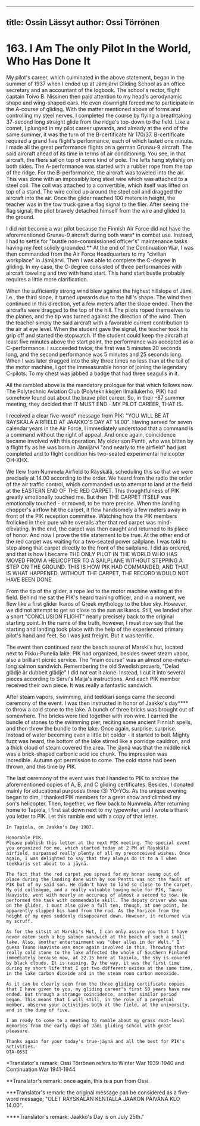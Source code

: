 
---
title: Ossin Lässyt
author: Ossi Törrönen
---

    
# 163. I Am The only Pilot In the World, Who Has Done It

My pilot's career, which culminated in the above statement, began in the summer of 1937 when I ended up at Jämijärvi Gliding School as an office secretary and an accountant of the logbook. The school's rector, flight captain Toivo B. Nissinen then paid attention to my head's aerodynamic shape and wing-shaped ears. He even downright forced me to participate in the A-course of gliding. With the matter mentioned above of forms and controlling my steel nerves, I completed the course by flying a breathtaking 37-second long straight glide from the ridge's top-down to the field. Like a comet, I plunged in my pilot career upwards, and already at the end of the same summer, it was the turn of the B-certificate Nr 170/37. B-certificate required a grand five flight's performance, each of which lasted one minute. I made all the great performance flights on a german Grunau-9 aircraft.
The said aircraft ahead of its time in terms of air conditioning. You see, in that aircraft, the fliers sat on top of some kind of pole. The lefts hang stylishly on both sides. The A-performance was started with a rubber rope from the top of the ridge. For the B-performance, the aircraft was toweled into the air. This was done with an impossibly long steel wire which was attached to a steel coil. The coil was attached to a convertible, which itself was lifted on top of a stand. The wire coiled up around the steel coil and dragged the aircraft into the air. Once the glider reached 100 meters in height, the teacher was in the tow truck gave a flag signal to the flier. After seeing the flag signal, the pilot bravely detached himself from the wire and glided to the ground.

I did not become a war pilot because the Finnish Air Force did not have the aforementioned Grunau-9 aircraft during both wars\* in combat use. Instead, I had to settle for "bustle non-commissioned officer's" maintenance tasks having my feet solidly grounded.\*\* At the end of the Continuation War, I was then commanded from the Air Force Headquarters to my "civilian workplace" in Jämijärvi. Then I was able to complete the C-degree in gliding. In my case, the C-degree consisted of three performances with aircraft toweling and two with hand start. This hand start bustle probably requires a little more clarification.

When the sufficiently strong wind blew against the highest hillslope of Jämi, i.e., the third slope, it turned upwards due to the hill's shape. The wind then continued in this direction, yet a few meters after the slope ended. Then the aircrafts were dragged to the top of the hill. The pilots roped themselves to the planes, and the tip was turned against the direction of the wind. Then the teacher simply the said aircraft with a favorable current contribution to the air at eye level. When the student gave the signal, the teacher took his grip off and started the stopwatch. If the student could keep the aircraft at least five minutes above the start point, the performance was accepted as a C-performance. I succeeded twice; the first was 5 minutes 20 seconds long, and the second performance was 5 minutes and 25 seconds long.  When I was later dragged into the sky three times no less than at the tail of the motor machine, I got the immeasurable honor of joining the legendary C-pilots. To my chest was jabbed a badge that had three seagulls in it.

All the rambled above is the mandatory prologue for that which follows now. The Polytechnic Aviation Club (Polyteknikkojen Ilmailukerho, PIK) had somehow found out about the brave pilot career. So, in their -87 summer meeting, they decided that IT MUST END - MY PILOT CAREER, THAT IS.

I received a clear five-word\* message from PIK: "YOU WILL BE AT RÄYSKÄLÄ AIRFIELD AT JAAKKO'S DAY AT 14.00". Having served for seven calendar years in the Air Force, I immediately understood that a command is a command without the right of appeal. And once again, coincidence became involved with this operation. My older son Pentti, who was bitten by a flight fly as he was born in Jämijärvi "and nearly to the airfield" had just completed and to flight condition his two-seated experimental helicopter OH-XHX.

We flew from Nummela Airfield to Räyskälä, scheduling this so that we were precisely at 14.00 according to the order. We heard from the radio the order of the air traffic control, which commanded us to attempt to land at the field at the EASTERN END OF THE RED CARPET. This thoughtfulness of PIK greatly emotionally touched me. But then THE CARPET ITSELF was emotionally touched - or moved, to be more precise. When the landing chopper's airflow hit the carpet, it flew handsomely a few meters away in front of the PIK reception committee. Watching how the PIK members frolicked in their pure white overalls after that red carpet was mind-elevating. In the end, the carpet was then caught and returned to its place of honor. And now I prove the title statement to be true. At the other end of the red carpet was waiting for a two-seated power sailplane. I was told to step along that carpet directly to the front of the sailplane. I did as ordered, and that is how I became THE ONLY PILOT IN THE WORLD WHO HAS MOVED FROM A HELICOPTER TO A SAILPLANE WITHOUT STEPPING A STEP ON THE GROUND. THIS IS HOW PIK HAD COMMANDED, AND THAT IS WHAT HAPPENED. WITHOUT THE CARPET, THE RECORD WOULD NOT HAVE BEEN DONE.

From the tip of the glider, a rope led to the motor machine waiting at the field. Behind me sat the PIK's heard training officer, and in a moment, we flew like a first glider Ikaros of Greek mythology to the blue sky. However, we did not attempt to get so close to the sun as Ikaros. Still, we landed after a short "CONCLUSION FLIGHT" nearly precisely back to the original starting point. In the name of the truth, however, I must now say that the starting and landing took place with the help of the experienced primary pilot's hand and feet. So I was just freight. But it was terrific.

The event then continued near the beach sauna of Marski's hut, located next to Pikku-Punelia lake. PIK had organized, besides sweet steam vapor, also a brilliant picnic service. The "main course" was an almost one-meter-long salmon sandwich. Remembering the old Swedish proverb, "Delad glädje är dubbelt glädje" I did not eat it alone. Instead, I cut it into several pieces according to Servi's Maija's instructions. And each PIK member received their own piece. It was really a fantastic sandwich.

After steam vapors, swimming, and teekkari songs came the second ceremony of the event. I was then instructed in honor of Jaakko's day\*\*\*\* to throw a cold stone to the lake. A bunch of three bricks was brought out of somewhere. The bricks were tied together with iron wire. I carried the bundle of stones to the swimming pier, reciting some ancient Finnish spells, and then threw the bundle to the lake. Once again, surprise, surprise. Instead of water becoming even a little bit colder - it started to boil. Mighty fuzz was heard, the bottom of the lake stirred like a porridge cauldron, and a thick cloud of steam covered the area. The jäynä was that the middle rick was a brick-shaped carbonic acid ice chunk. The impression was incredible. Autumn got permission to come. The cold stone had been thrown, and this time by PIK.

The last ceremony of the event was that I handed to PIK to archive the aforementioned copies of A, B, and C gliding certificates. Besides, I donated mainly for educational purposes three (3) YO-YOs.  As the unique evening began to dim, I thanked PIK members for a great show and climbed my son's helicopter. Then, together, we flew back to Nummela. After returning home to Tapiola, I first sat down next to my typewriter, and I wrote a thank you letter to PIK. Let this ramble end with a copy of that letter.

```
In Tapiola, on Jaakko's Day 1987.

Honorable PIK.
Please publish this letter at the next PIK meeting. The special event you organized for me, which started today at 2 PM at Räyskälä airfield, surpassed really plenty of all my preconceived wishes. Once again, I was delighted to say that they always do it to a T when teekkaris set about to a jäynä.

The fact that the red carpet you spread for my honor swung out of place during the landing done with by son Pentti was not the fault of PIK but of my said son. He didn't have to land so close to the carpet. My old colleague, and a really valuable towing mole for PIK, Tauno Haavisto, went with nearly an accuracy of almost a second to tow. He performed the task with commendable skill. The deputy driver who was on the glider, I must also give a full ten, though, at one point, he apparently slipped his hand from the rod. As the horizon from the height of my eyes suddenly disappeared down. However, it returned via my scruff.

As for the sitsit at Marski's Hut, I can only assure you that I have never eaten such a big salmon sandwich at the beach of such a small lake. Also, another entertainment was "über alles in der Welt." I guess Tauno Haavisto was once again involved in this. Throwing that really cold stone to the lake affected the whole of Southern Finland immediately because now, at 22.15 here at Tapiola, the sky is covered by black clouds. It is raining. By the way, it was the first time during my short life that I got two different oxides at the same time, in the lake carbon dioxide and in the steam room carbon monoxide.

As it can be clearly seen from the three gliding certificate copies that I have given to you, my gliding career's first 50 years have now ended. But through a strange coincidence, another similar period began. This means that I will still, in the role of a perpetual member, observe your activities both at the field, at the university, and in the dump of five.

I am ready to come to a meeting to ramble about my grass root-level memories from the early days of Jämi gliding school with great pleasure.

Thanks again for your today's true-jäynä and all the best for PIK's activities.
OTA-OSSI
```

\*Translator's remark: Ossi Törrönen refers to Winter War 1939-1940 and Continuation War 1941-1944.

\*\*Translator's remark: once again, this is a pun from Ossi.

\*\*\*Translator's remark: the original message can be considered as a five-word message; "OLET RÄYSKÄLÄN KENTÄLLÄ JAAKON PÄIVÄNÄ KLO 14.00".

\*\*\*\*Translator's remark: Jaakko's Day is on July 25th."
